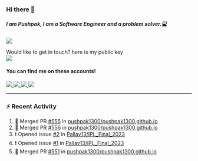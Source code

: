 ### Hi there 👋


##### I am Pushpak, I am a Software Engineer and a problem solver.💻

![](https://komarev.com/ghpvc/?username=pushpak1300)

 Would like to get in touch? here is my public key 
 <br> <a href='https://keybase.io/pushpak1300'><img src="https://img.shields.io/keybase/pgp/pushpak1300?color=pinl&label=PGP&style=for-the-badge"/></a></br>
#### You can find me on these accounts!
<p>
<a href='https://twitter.com/pushpak1300'><a href="https://pushpak1300.me/" target="_blank">
  <img src="https://img.shields.io/badge/website-%23E34F26.svg?&style=for-the-badge" />
</a> 
 
 <a href="https://twitter.com/pushpak1300" target="_blank">
  <img src="https://img.shields.io/badge/twitter-%231DA1F2.svg?&style=for-the-badge&logo=twitter&logoColor=white" />
</a> 

<a href="https://www.linkedin.com/in/pushpak-c-286b17b1/" target="_blank">
  <img src="https://img.shields.io/badge/linkedin-%230077B5.svg?&style=for-the-badge&logo=linkedin&logoColor=white" />
</a> 

<a href="https://dev.to/pushpak1300/" target="_blank">
  <img src="http://img.shields.io/badge/dev.to-gray?style=for-the-badge&logo=dev.to&?logoColor=white?logoWidth=100?label=" />
</a> 


</p>

---

### ⚡ Recent Activity

<!--START_SECTION:activity-->
1. 🎉 Merged PR [#555](https://github.com/pushpak1300/pushpak1300.github.io/pull/555) in [pushpak1300/pushpak1300.github.io](https://github.com/pushpak1300/pushpak1300.github.io)
2. 🎉 Merged PR [#556](https://github.com/pushpak1300/pushpak1300.github.io/pull/556) in [pushpak1300/pushpak1300.github.io](https://github.com/pushpak1300/pushpak1300.github.io)
3. ❗ Opened issue [#2](https://github.com/Pallav13/IPL_Final_2023/issues/2) in [Pallav13/IPL_Final_2023](https://github.com/Pallav13/IPL_Final_2023)
4. ❗ Opened issue [#1](https://github.com/Pallav13/IPL_Final_2023/issues/1) in [Pallav13/IPL_Final_2023](https://github.com/Pallav13/IPL_Final_2023)
5. 🎉 Merged PR [#551](https://github.com/pushpak1300/pushpak1300.github.io/pull/551) in [pushpak1300/pushpak1300.github.io](https://github.com/pushpak1300/pushpak1300.github.io)
<!--END_SECTION:activity-->

